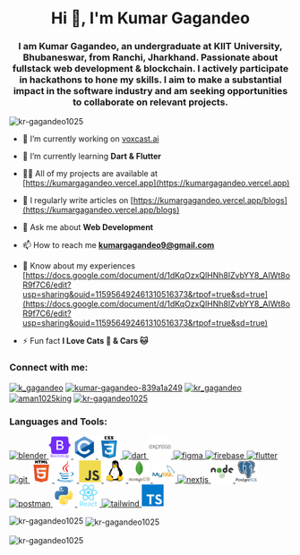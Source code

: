 <h1 align="center">Hi 👋, I'm Kumar Gagandeo</h1>
<h3 align="center">I am Kumar Gagandeo, an undergraduate at KIIT University, Bhubaneswar, from Ranchi, Jharkhand. Passionate about fullstack web development & blockchain. I actively participate in hackathons to hone my skills. I aim to make a substantial impact in the software industry and am seeking opportunities to collaborate on relevant projects.</h3>

<p align="left"> <img src="https://komarev.com/ghpvc/?username=kr-gagandeo1025&label=Profile%20views&color=0e75b6&style=flat" alt="kr-gagandeo1025" /> </p>

- 🔭 I’m currently working on [voxcast.ai](https://voxcast-ai.vercel.app)

- 🌱 I’m currently learning **Dart & Flutter**

- 👨‍💻 All of my projects are available at [https://kumargagandeo.vercel.app](https://kumargagandeo.vercel.app)

- 📝 I regularly write articles on [https://kumargagandeo.vercel.app/blogs](https://kumargagandeo.vercel.app/blogs)

- 💬 Ask me about **Web Development**

- 📫 How to reach me **kumargagandeo9@gmail.com**

- 📄 Know about my experiences [https://docs.google.com/document/d/1dKqOzxQlHNh8lZvbYY8_AIWt8oR9f7C6/edit?usp=sharing&ouid=115956492461310516373&rtpof=true&sd=true](https://docs.google.com/document/d/1dKqOzxQlHNh8lZvbYY8_AIWt8oR9f7C6/edit?usp=sharing&ouid=115956492461310516373&rtpof=true&sd=true)

- ⚡ Fun fact **I Love Cats 🚗 & Cars 🐱**

<h3 align="left">Connect with me:</h3>
<p align="left">
<a href="https://twitter.com/k_gagandeo" target="blank"><img align="center" src="https://raw.githubusercontent.com/rahuldkjain/github-profile-readme-generator/master/src/images/icons/Social/twitter.svg" alt="k_gagandeo" height="30" width="40" /></a>
<a href="https://linkedin.com/in/kumar-gagandeo-839a1a249" target="blank"><img align="center" src="https://raw.githubusercontent.com/rahuldkjain/github-profile-readme-generator/master/src/images/icons/Social/linked-in-alt.svg" alt="kumar-gagandeo-839a1a249" height="30" width="40" /></a>
<a href="https://instagram.com/kr_gagandeo" target="blank"><img align="center" src="https://raw.githubusercontent.com/rahuldkjain/github-profile-readme-generator/master/src/images/icons/Social/instagram.svg" alt="kr_gagandeo" height="30" width="40" /></a>
<a href="https://www.hackerrank.com/aman1025king" target="blank"><img align="center" src="https://raw.githubusercontent.com/rahuldkjain/github-profile-readme-generator/master/src/images/icons/Social/hackerrank.svg" alt="aman1025king" height="30" width="40" /></a>
<a href="https://www.leetcode.com/kr-gagandeo1025" target="blank"><img align="center" src="https://raw.githubusercontent.com/rahuldkjain/github-profile-readme-generator/master/src/images/icons/Social/leet-code.svg" alt="kr-gagandeo1025" height="30" width="40" /></a>
</p>

<h3 align="left">Languages and Tools:</h3>
<p align="left"> <a href="https://www.blender.org/" target="_blank" rel="noreferrer"> <img src="https://download.blender.org/branding/community/blender_community_badge_white.svg" alt="blender" width="40" height="40"/> </a> <a href="https://getbootstrap.com" target="_blank" rel="noreferrer"> <img src="https://raw.githubusercontent.com/devicons/devicon/master/icons/bootstrap/bootstrap-plain-wordmark.svg" alt="bootstrap" width="40" height="40"/> </a> <a href="https://www.cprogramming.com/" target="_blank" rel="noreferrer"> <img src="https://raw.githubusercontent.com/devicons/devicon/master/icons/c/c-original.svg" alt="c" width="40" height="40"/> </a> <a href="https://www.w3schools.com/css/" target="_blank" rel="noreferrer"> <img src="https://raw.githubusercontent.com/devicons/devicon/master/icons/css3/css3-original-wordmark.svg" alt="css3" width="40" height="40"/> </a> <a href="https://dart.dev" target="_blank" rel="noreferrer"> <img src="https://www.vectorlogo.zone/logos/dartlang/dartlang-icon.svg" alt="dart" width="40" height="40"/> </a> <a href="https://expressjs.com" target="_blank" rel="noreferrer"> <img src="https://raw.githubusercontent.com/devicons/devicon/master/icons/express/express-original-wordmark.svg" alt="express" width="40" height="40"/> </a> <a href="https://www.figma.com/" target="_blank" rel="noreferrer"> <img src="https://www.vectorlogo.zone/logos/figma/figma-icon.svg" alt="figma" width="40" height="40"/> </a> <a href="https://firebase.google.com/" target="_blank" rel="noreferrer"> <img src="https://www.vectorlogo.zone/logos/firebase/firebase-icon.svg" alt="firebase" width="40" height="40"/> </a> <a href="https://flutter.dev" target="_blank" rel="noreferrer"> <img src="https://www.vectorlogo.zone/logos/flutterio/flutterio-icon.svg" alt="flutter" width="40" height="40"/> </a> <a href="https://git-scm.com/" target="_blank" rel="noreferrer"> <img src="https://www.vectorlogo.zone/logos/git-scm/git-scm-icon.svg" alt="git" width="40" height="40"/> </a> <a href="https://www.w3.org/html/" target="_blank" rel="noreferrer"> <img src="https://raw.githubusercontent.com/devicons/devicon/master/icons/html5/html5-original-wordmark.svg" alt="html5" width="40" height="40"/> </a> <a href="https://www.java.com" target="_blank" rel="noreferrer"> <img src="https://raw.githubusercontent.com/devicons/devicon/master/icons/java/java-original.svg" alt="java" width="40" height="40"/> </a> <a href="https://developer.mozilla.org/en-US/docs/Web/JavaScript" target="_blank" rel="noreferrer"> <img src="https://raw.githubusercontent.com/devicons/devicon/master/icons/javascript/javascript-original.svg" alt="javascript" width="40" height="40"/> </a> <a href="https://www.linux.org/" target="_blank" rel="noreferrer"> <img src="https://raw.githubusercontent.com/devicons/devicon/master/icons/linux/linux-original.svg" alt="linux" width="40" height="40"/> </a> <a href="https://www.mongodb.com/" target="_blank" rel="noreferrer"> <img src="https://raw.githubusercontent.com/devicons/devicon/master/icons/mongodb/mongodb-original-wordmark.svg" alt="mongodb" width="40" height="40"/> </a> <a href="https://www.mysql.com/" target="_blank" rel="noreferrer"> <img src="https://raw.githubusercontent.com/devicons/devicon/master/icons/mysql/mysql-original-wordmark.svg" alt="mysql" width="40" height="40"/> </a> <a href="https://nextjs.org/" target="_blank" rel="noreferrer"> <img src="https://cdn.worldvectorlogo.com/logos/nextjs-2.svg" alt="nextjs" width="40" height="40"/> </a> <a href="https://nodejs.org" target="_blank" rel="noreferrer"> <img src="https://raw.githubusercontent.com/devicons/devicon/master/icons/nodejs/nodejs-original-wordmark.svg" alt="nodejs" width="40" height="40"/> </a> <a href="https://www.postgresql.org" target="_blank" rel="noreferrer"> <img src="https://raw.githubusercontent.com/devicons/devicon/master/icons/postgresql/postgresql-original-wordmark.svg" alt="postgresql" width="40" height="40"/> </a> <a href="https://postman.com" target="_blank" rel="noreferrer"> <img src="https://www.vectorlogo.zone/logos/getpostman/getpostman-icon.svg" alt="postman" width="40" height="40"/> </a> <a href="https://www.python.org" target="_blank" rel="noreferrer"> <img src="https://raw.githubusercontent.com/devicons/devicon/master/icons/python/python-original.svg" alt="python" width="40" height="40"/> </a> <a href="https://reactjs.org/" target="_blank" rel="noreferrer"> <img src="https://raw.githubusercontent.com/devicons/devicon/master/icons/react/react-original-wordmark.svg" alt="react" width="40" height="40"/> </a> <a href="https://tailwindcss.com/" target="_blank" rel="noreferrer"> <img src="https://www.vectorlogo.zone/logos/tailwindcss/tailwindcss-icon.svg" alt="tailwind" width="40" height="40"/> </a> <a href="https://www.typescriptlang.org/" target="_blank" rel="noreferrer"> <img src="https://raw.githubusercontent.com/devicons/devicon/master/icons/typescript/typescript-original.svg" alt="typescript" width="40" height="40"/> </a> </p>

<p><img align="left" src="https://github-readme-stats.vercel.app/api/top-langs?username=kr-gagandeo1025&show_icons=true&locale=en&layout=compact" alt="kr-gagandeo1025" /></p>

<p>&nbsp;<img align="center" src="https://github-readme-stats.vercel.app/api?username=kr-gagandeo1025&show_icons=true&locale=en" alt="kr-gagandeo1025" /></p>

<p><img align="center" src="https://github-readme-streak-stats.herokuapp.com/?user=kr-gagandeo1025&" alt="kr-gagandeo1025" /></p>
